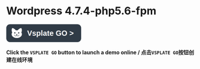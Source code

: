 # Wordpress 4.7.4-php5.6-fpm

<a href="https://www.vsplate.com/?docker-compose=https://github.com/vsplate/dcenvs/wordpress/4.7.4-php5.6-fpm"><img alt="VSPLATE GO" src="https://raw.githubusercontent.com/vsplate/images/master/vsgo_btn.png" width="200px"></a>

**Click the `VSPLATE GO` button to launch a demo online / 点击`VSPLATE GO`按钮创建在线环境**